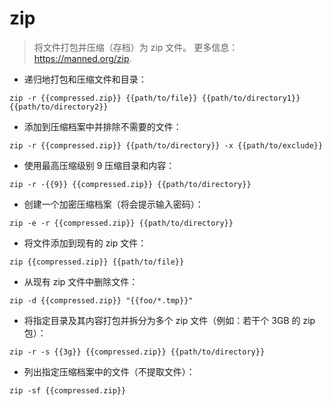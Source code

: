 # zip

> 将文件打包并压缩（存档）为 zip 文件。
> 更多信息： <https://manned.org/zip>.

- 递归地打包和压缩文件和目录：

`zip -r {{compressed.zip}} {{path/to/file}} {{path/to/directory1}} {{path/to/directory2}}`

- 添加到压缩档案中并排除不需要的文件：

`zip -r {{compressed.zip}} {{path/to/directory}} -x {{path/to/exclude}}`

- 使用最高压缩级别 9 压缩目录和内容：

`zip -r -{{9}} {{compressed.zip}} {{path/to/directory}}`

- 创建一个加密压缩档案（将会提示输入密码）：

`zip -e -r {{compressed.zip}} {{path/to/directory}}`

- 将文件添加到现有的 zip 文件：

`zip {{compressed.zip}} {{path/to/file}}`

- 从现有 zip 文件中删除文件：

`zip -d {{compressed.zip}} "{{foo/*.tmp}}"`

- 将指定目录及其内容打包并拆分为多个 zip 文件（例如：若干个 3GB 的 zip 包）：

`zip -r -s {{3g}} {{compressed.zip}} {{path/to/directory}}`

- 列出指定压缩档案中的文件（不提取文件）：

`zip -sf {{compressed.zip}}`
